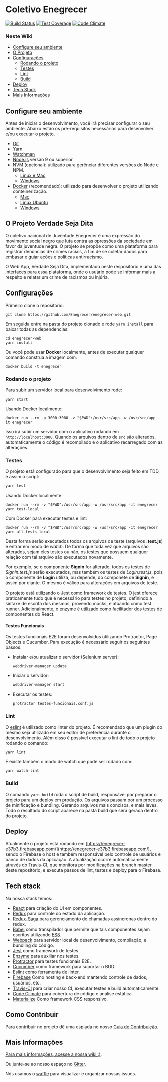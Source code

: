 # Coletivo Enegrecer
[![Build Status](https://travis-ci.org/Enegrecer/enegrecer-web.svg?branch=master)](https://travis-ci.org/Enegrecer/enegrecer-web)
[![Test Coverage](https://codeclimate.com/github/Enegrecer/enegrecer-web/badges/coverage.svg)](https://codeclimate.com/github/Enegrecer/enegrecer-web/coverage)
[![Code Climate](https://codeclimate.com/github/codeclimate/codeclimate/badges/gpa.svg)](https://codeclimate.com/github/Enegrecer/enegrecer-web)

### Neste Wiki
* [Configure seu ambiente](#configure-seu-ambiente)
* [O Projeto](#o-projeto-verdade-seja-dita)
* [Configurações](#configurações)
  * [Rodando o projeto](#rodando-o-projeto)
  * [Testes](#testes)
  * [Lint](#lint)
  * [Build](#build)
* [Deploy](#deploy)
* [Tech Stack](#tech-stack)
* [Mais Informações](#mais-informações)

## Configure seu ambiente

Antes de iniciar o desenvolvimento, você irá precisar configurar o seu ambiente. Abaixo estão os pré-requisitos necessários para desenvolver e/ou executar o projeto.

- [Git](https://git-scm.com/downloads)
- [Yarn](https://yarnpkg.com/pt-BR/)
- [Watchman](https://facebook.github.io/watchman/docs/install.html)
- [Node.js](https://nodejs.org/) versão 9 ou superior
- NVM (opcional): utilizado para gerênciar diferentes versões do Node e NPM.
  - [Linux e Mac](https://github.com/creationix/nvm)
  - [Windows](https://github.com/coreybutler/nvm-windows)
- [Docker](https://www.docker.com/) (recomendado): utilizado para desenvolver o projeto utilizando conteinerização.
  - [Mac](https://docs.docker.com/docker-for-mac/install/)
  - [Linux Ubuntu](https://docs.docker.com/install/linux/docker-ce/ubuntu/)
  - [Windows](https://docs.docker.com/docker-for-windows/install/)

## O Projeto Verdade Seja Dita

O coletivo nacional de Juventude Enegrecer é uma expressão do movimento social negro que luta contra as opressões da sociedade em favor da juventude negra. O projeto se propõe como uma plataforma para registrar denúncias de crimes raciais, a fim de se coletar dados para embasar e guiar ações e políticas antirracismo.

O Web App, Verdade Seja Dita, implementado neste respositório é uma das interfaces para essa plataforma, onde o usuário pode se informar mais a respeito e relatar um crime de racismos ou injúria.

## Configurações

Primeiro clone o repositório: 
```shell
git clone https://github.com/Enegrecer/enegrecer-web.git
```

Em seguida entre na pasta do projeto clonado e rode `yarn install` para baixar todas as dependencias: 
```shell
cd enegrecer-web
yarn install
```

Ou você pode usar **Docker** localmente, antes de executar qualquer comando construa a imagem com: 
```shell
docker build -t enegrecer
```

### Rodando o projeto

Para subir um servidor local para desenvolvimento rode: 
```shell
yarn start
```

Usando Docker localmente: 
```shell
docker run --rm -p 3000:3000 -v "$PWD":/usr/src/app -w /usr/src/app -it enegrecer
```

Isso irá subir um servidor com o aplicativo rodando em `http://localhost:3000`. Quando os arquivos dentro de `src` são alterados, automaticamente o código é recompilado e o aplicativo recarregado com as alterações.

### Testes

O projeto está configurado para que o desenvolvimento seja feito em TDD, e assim o script: 
```shell
yarn test
```

Usando Docker localmente: 
```shell
docker run --rm -v "$PWD":/usr/src/app -w /usr/src/app -it enegrecer yarn test-local
```

Com Docker para executar testes e lint: 
```shell
docker run --rm -v "$PWD":/usr/src/app -w /usr/src/app -it enegrecer yarn all-tests-local
```

Desta forma serão executados todos os arquivos de teste (arquivos __.test.js__) e entrar em modo de _watch_. De forma que toda vez que arquivos são alterados, sejam eles testes ou não, os testes que possuem qualquer relação com tal arquivo são executados novamente.

Por exemplo, se o componente __Signin__ for alterado, todos os testes de _Signin.test.js_ serão executados, mas também os testes de _Login.test.js_, pois o componente de __Login__ utiliza, ou depende, do componete de __Signin__, e assim por diante. O mesmo é válido para alterações em arquivos de teste.

O projeto está utilizando o [Jest](https://facebook.github.io/jest/) como framework de testes. O jest oferece praticamente tudo que é necessário para testes no projeto, definindo a sintaxe de escrita dos mesmos, provendo mocks, e atuando como test runner. Adicionalmente, o [enzyme](http://airbnb.io/enzyme/) é utilizado como facilitador dos testes de componentes do React.

#### Testes Funcionais

Os testes funcionais E2E foram desenvolvidos utilizando Protractor, Page Objects e Cucumber. Para execução é necessário seguir os seguintes passos: 

- Instalar e/ou atualizar o servidor (Selenium server): 
  ```shell
  webdriver-manager update
  ```
  
- Iniciar o servidor: 
  ```shell
  webdriver-manager start
  ```

- Executar os testes: 
  ```shell
  protractor testes-funcionais.conf.js
  ```

### Lint

O [eslint](http://eslint.org/) é utilizado como linter do projeto. É recomendado que um plugin do mesmo seja utilizado em seu editor de preferência durante o desenvolvimento. Além disso é possível executar o lint de todo o projeto rodando o comando: 
```shell
yarn lint
```

E existe também o modo de watch que pode ser rodado com: 
```shell
yarn watch-lint
```

### Build

O comando `yarn build` roda o script de build, responsável por preparar o projeto para um deploy em produção. Os arquivos passam por um processo de minificação e bundling. Gerando arquivos mais concisos, e mais leves. Todo o resultado do script aparece na pasta build que será gerada dentro do projeto.

## Deploy

Atualmente o projeto está rodando em [https://enegrecer-e37b3.firebaseapp.com/](https://enegrecer-e37b3.firebaseapp.com/), sendo o Firebase o host e também responsável pelo controle de usuários e banco de dados da aplicação. A atualização ocorre automaticamente através do [Travis-CI](https://travis-ci.org/Enegrecer/enegrecer-web), que monitora por modificações na branch master deste repositório, e executa passos de lint, testes e deploy para o Firebase.

## Tech stack

Na nossa stack temos:
* [React](https://facebook.github.io/react/) para criação do UI em componentes.
* [Redux](http://redux.js.org/) para controle do estado da aplicação.
* [Redux-Saga](https://redux-saga.js.org/) para gerenciamento de chamadas assíncronas dentro do redux.
* [Babel](https://babeljs.io/) como transpilador que permite que tais componentes sejam escritos utilizando [ES8](http://www.ecma-international.org/ecma-262/8.0/index.html).
* [Webpack](https://webpack.github.io/) para servidor local de desenvolvimento, compilação, e bundling do código.
* [Jest](https://facebook.github.io/jest/) como framework de testes.
* [Enzyme](http://airbnb.io/enzyme/) para auxiliar nos testes.
* [Protractor](https://www.protractortest.org/#/) para testes funcionais E2E.
* [Cucumber](https://cucumber.io/) como framework para suportar o BDD.
* [Eslint](http://eslint.org/) como ferramenta de linter.
* [Firebase](https://firebase.google.com/) Como hosting e back-end mantendo controle de dados, usuários, etc.
* [Travis-CI](https://travis-ci.org/) para criar nosso CI, executar testes e build automaticamente.
* [Code Climate](https://codeclimate.com/github/Enegrecer/enegrecer-web) para cobertura de código e análise estática.
* [Materialize](http://materializecss.com/) Como framework CSS responsivo.

## Como Contribuir

Para contribuir no projeto dê uma espiada no nosso [Guia de Contribuição](.github/CONTRIBUTING.md).

## Mais Informações

[Para mais informações, acesse a nossa wiki :)](https://github.com/Enegrecer/enegrecer-web/wiki).

Ou junte-se ao nosso espaço no [Gitter](https://gitter.im/Coletivo-Enegrecer/Enegrecer).

Nós usamos o [waffle](https://waffle.io/Enegrecer/enegrecer-web) para visualizar e organizar nossas issues.
